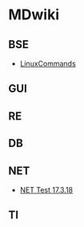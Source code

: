 MDwiki
======

## BSE

* [LinuxCommands](LinuxCommands.md)

## GUI

## RE

## DB

## NET

* [NET Test 17.3.18](NET_test.md)

## TI






